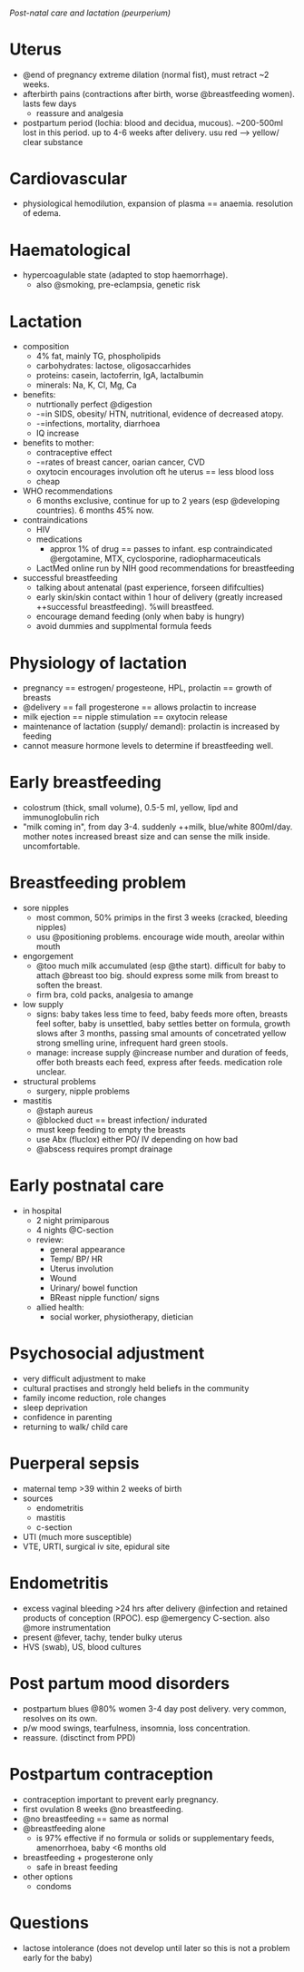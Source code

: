 ###### Post-natal care and lactation (peurperium)


# Uterus
- @end of pregnancy extreme dilation (normal fist), must retract ~2 weeks. 
- afterbirth pains (contractions after birth, worse @breastfeeding women). lasts few days
    + reassure and analgesia
- postpartum period (lochia: blood and decidua, mucous). ~200-500ml lost in this period. up to 4-6 weeks after delivery. usu red --> yellow/ clear substance


# Cardiovascular
- physiological hemodilution, expansion of plasma == anaemia. resolution of edema.

# Haematological
- hypercoagulable state (adapted to stop haemorrhage). 
    + also @smoking, pre-eclampsia, genetic risk


# Lactation
- composition
    + 4% fat, mainly TG, phospholipids
    + carbohydrates: lactose, oligosaccarhides
    + proteins: casein, lactoferrin, IgA, lactalbumin
    + minerals: Na, K, Cl, Mg, Ca
- benefits:
    + nutrtionally perfect @digestion
    + -=in SIDS, obesity/ HTN, nutritional, evidence of decreased atopy. 
    + -=infections, mortality, diarrhoea
    + IQ increase
- benefits to mother:
    + contraceptive effect
    + -=rates of breast cancer, oarian cancer, CVD
    + oxytocin encourages involution oft he uterus == less blood loss
    + cheap
- WHO recommendations
    + 6 months exclusive, continue for up to 2 years (esp @developing countries). 6 months 45% now.
- contraindications
    + HIV 
    + medications
        * approx 1% of drug == passes to infant. esp contraindicated @ergotamine, MTX, cyclosporine, radiopharmaceuticals
    + LactMed online run by NIH good recommendations for breastfeeding
- successful breastfeeding
    + talking about antenatal (past experience, forseen dififculties)
    + early skin/skin contact within 1 hour of delivery (greatly increased ++successful breastfeeding). %will breastfeed. 
    + encourage demand feeding (only when baby is hungry)
    + avoid dummies and supplmental formula feeds

# Physiology of lactation
- pregnancy == estrogen/ progesteone, HPL, prolactin == growth of breasts
- @delivery == fall progesterone == allows prolactin to increase
- milk ejection == nipple stimulation == oxytocin release
- maintenance of lactation (supply/ demand): prolactin is increased by feeding
- cannot measure hormone levels to determine if breastfeeding well.

# Early breastfeeding
- colostrum (thick, small volume), 0.5-5 ml, yellow, lipd and immunoglobulin rich
- "milk coming in", from day 3-4. suddenly ++milk, blue/white 800ml/day. mother notes increased breast size and can sense the milk inside. uncomfortable.

# Breastfeeding problem
- sore nipples
    + most common, 50% primips in the first 3 weeks (cracked, bleeding nipples)
    + usu @positioning problems. encourage wide mouth, areolar within mouth
- engorgement
    + @too much milk accumulated (esp @the start). difficult for baby to attach @breast too big. should express some milk from breast to soften the breast.
    + firm bra, cold packs, analgesia to amange
- low supply
    + signs: baby takes less time to feed, baby feeds more often, breasts feel softer, baby is unsettled, baby settles better on formula, growth slows after 3 months, passing smal amounts of concetrated yellow strong smelling urine, infrequent hard green stools. 
    + manage: increase supply @increase number and duration of feeds, offer both breasts each feed, express after feeds. medication role unclear.
- structural problems
    + surgery, nipple problems
- mastitis
    + @staph aureus
    + @blocked duct == breast infection/ indurated
    + must keep feeding to empty the breasts
    + use Abx (fluclox) either PO/ IV depending on how bad
    + @abscess requires prompt drainage


# Early postnatal care
- in hospital
    + 2 night primiparous
    + 4 nights @C-section
    + review:
        * general appearance
        * Temp/ BP/ HR
        * Uterus involution
        * Wound
        * Urinary/ bowel function
        * BReast nipple function/ signs
    + allied health:
        * social worker, physiotherapy, dietician


# Psychosocial adjustment
- very difficult adjustment to make
- cultural practises and strongly held beliefs in the community
- family income reduction, role changes
- sleep deprivation
- confidence in parenting
- returning to walk/ child care

# Puerperal sepsis
- maternal temp >39 within 2 weeks of birth
- sources
    + endometritis
    + mastitis
    + c-section
- UTI (much more susceptible)
- VTE, URTI, surgical iv site, epidural site

# Endometritis
- excess vaginal bleeding >24 hrs after delivery @infection and retained products of conception (RPOC). esp @emergency C-section. also @more instrumentation
- present @fever, tachy, tender bulky uterus
- HVS (swab), US, blood cultures

# Post partum mood disorders
- postpartum blues @80% women 3-4 day post delivery. very common, resolves on its own.
- p/w mood swings, tearfulness, insomnia, loss concentration.
- reassure. (disctinct from PPD)

# Postpartum contraception
- contraception important to prevent early pregnancy. 
- first ovulation 8 weeks @no breastfeeding.
- @no breastfeeding == same as normal
- @breastfeeding alone
    + is 97% effective if no formula or solids or supplementary feeds, amenorrhoea, baby <6 months old
- breastfeeding + progesterone only
    + safe in breast feeding
- other options
    + condoms



# Questions
- lactose intolerance (does not develop until later so this is not a problem early for the baby)